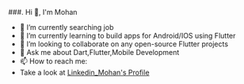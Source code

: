  ###.                           Hi 👋, I'm Mohan
		     
- 🔭 I’m currently searching job
- 🌱 I’m currently learning to build apps for Android/IOS using Flutter
- 👯 I’m looking to collaborate on any open-source Flutter projects
- 💬 Ask me about Dart,Flutter,Mobile Development
- 📫 How to reach me:
- Take a look at [Linkedin_Mohan's Profile](www.linkedin.com/in/mohanraj-devanathan-109800275)
